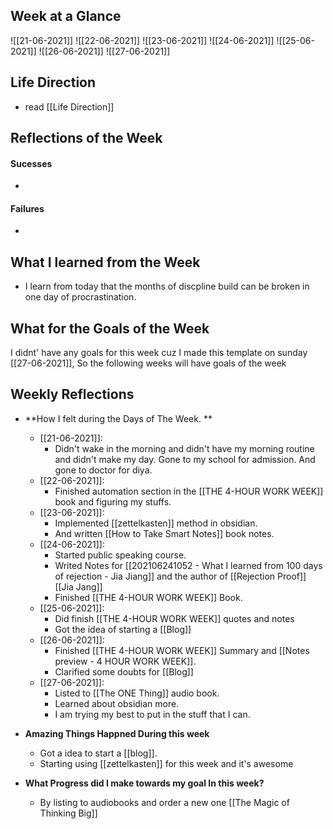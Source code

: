 ## Week at a Glance

![[21-06-2021]]
![[22-06-2021]]
![[23-06-2021]]
![[24-06-2021]]
![[25-06-2021]]
![[26-06-2021]]
![[27-06-2021]]




## Life Direction
- read [[Life Direction]]


## Reflections of the Week
#### Sucesses
-
#### Failures
-

## What I learned from the Week
- I learn from today that the months of discpline build can be broken in one day of procrastination.


## What for the Goals of the Week
I didnt' have any goals for this week cuz I made this template on sunday [[27-06-2021]], So the following weeks will have goals of the week

## Weekly Reflections

- **How I felt during the Days of The  Week. **
	-	[[21-06-2021]]:
		-	 Didn't wake in the morning and didn't have my morning routine and didn't make my day. Gone to my school for admission. And gone to doctor for diya.
	-	[[22-06-2021]]:
		-	Finished automation section in the [[THE 4-HOUR WORK WEEK]] book and figuring my stuffs.
 	-	[[23-06-2021]]:
		-	Implemented [[zettelkasten]] method in obsidian.
		-	And written [[How to Take Smart Notes]] book notes.
	-	[[24-06-2021]]:
		-	Started public speaking course.
		-	Writed Notes for [[202106241052 - What I learned from 100 days of rejection - Jia Jiang]] and the author of [[Rejection Proof]]  [[Jia Jang]]
		-	Finished [[THE 4-HOUR WORK WEEK]] Book. 
	-	[[25-06-2021]]:
		-	Did finish [[THE 4-HOUR WORK WEEK]] quotes and notes
		-	Got the idea of starting a [[Blog]] 
	-	[[26-06-2021]]:
		-	Finished [[THE 4-HOUR WORK WEEK]] Summary and [[Notes preview - 4 HOUR WORK WEEK]].
		-	Clarified some doubts for [[Blog]]
	-	[[27-06-2021]]: 
		-	Listed to [[The ONE Thing]] audio book.
		-	Learned about obsidian more.
		-	I am trying my best to put in the stuff that I can.

- **Amazing Things Happned During this week**
	- Got a idea to start a [[blog]]. 
	- Starting using [[zettelkasten]] for this week and it's awesome
- **What Progress did I make  towards my goal In this week?**
	- By listing to audiobooks and order a new one [[The Magic of Thinking Big]]



